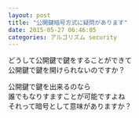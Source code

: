 ```yaml
---
layout: post
title: "公開鍵暗号方式に疑問があります"
date: 2015-05-27 06:46:05
categories: アルゴリズム security
---
```

<p>どうして公開鍵で鍵をすることができて<br>
公開鍵で鍵を開けられないのですか？</p>

<p>公開鍵で鍵を出来るのなら<br>
誰でもなりすますことが可能ですよね<br>
それって暗号として意味がありますか？</p>
